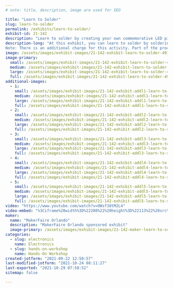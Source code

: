 ```yaml
---
# note: title, description, image are used for SEO

title: "Learn to Solder"
slug: learn-to-solder
permalink: /exhibits/learn-to-solder/
exhibit-id: 21-142
description: "Learn to solder by creating your own commemorative LED pin!"
description-long: "At this exhibit, you can learn to solder by soldering your own commemorative 2021 MakerFaire Orlando LED pin.
Note: There is an additional charge for this activity. Part of the proceeds from this activity will benefit the FIRST Robotics club that is running the exhibit. "
image: /assets/images/exhibit-images/21-142-exhibit-learn-to-solder-49107767462-585f420132-c-large.jpg
image-primary: 
  small: /assets/images/exhibit-images/21-142-exhibit-learn-to-solder-49107767462-585f420132-c-small.jpg
  medium: /assets/images/exhibit-images/21-142-exhibit-learn-to-solder-49107767462-585f420132-c-medium.jpg
  large: /assets/images/exhibit-images/21-142-exhibit-learn-to-solder-49107767462-585f420132-c-large.jpg
  full: /assets/images/exhibit-images/21-142-exhibit-learn-to-solder-49107767462-585f420132-c-full.jpg
additional-images: 
  - 1:
    small: /assets/images/exhibit-images/21-142-exhibit-addl1-learn-to-solder-49059156086-1192ae6009-c-small.jpg
    medium: /assets/images/exhibit-images/21-142-exhibit-addl1-learn-to-solder-49059156086-1192ae6009-c-medium.jpg
    large: /assets/images/exhibit-images/21-142-exhibit-addl1-learn-to-solder-49059156086-1192ae6009-c-large.jpg
    full: /assets/images/exhibit-images/21-142-exhibit-addl1-learn-to-solder-49059156086-1192ae6009-c-full.jpg
  - 2:
    small: /assets/images/exhibit-images/21-142-exhibit-addl2-learn-to-solder-49059233696-e91d4ee826-c-small.jpg
    medium: /assets/images/exhibit-images/21-142-exhibit-addl2-learn-to-solder-49059233696-e91d4ee826-c-medium.jpg
    large: /assets/images/exhibit-images/21-142-exhibit-addl2-learn-to-solder-49059233696-e91d4ee826-c-large.jpg
    full: /assets/images/exhibit-images/21-142-exhibit-addl2-learn-to-solder-49059233696-e91d4ee826-c-full.jpg
  - 3:
    small: /assets/images/exhibit-images/21-142-exhibit-addl3-learn-to-solder-49107073978-2ea29fe3d6-c-small.jpg
    medium: /assets/images/exhibit-images/21-142-exhibit-addl3-learn-to-solder-49107073978-2ea29fe3d6-c-medium.jpg
    large: /assets/images/exhibit-images/21-142-exhibit-addl3-learn-to-solder-49107073978-2ea29fe3d6-c-large.jpg
    full: /assets/images/exhibit-images/21-142-exhibit-addl3-learn-to-solder-49107073978-2ea29fe3d6-c-full.jpg
  - 4:
    small: /assets/images/exhibit-images/21-142-exhibit-addl4-learn-to-solder-49141865207-0439eb938f-c-small.jpg
    medium: /assets/images/exhibit-images/21-142-exhibit-addl4-learn-to-solder-49141865207-0439eb938f-c-medium.jpg
    large: /assets/images/exhibit-images/21-142-exhibit-addl4-learn-to-solder-49141865207-0439eb938f-c-large.jpg
    full: /assets/images/exhibit-images/21-142-exhibit-addl4-learn-to-solder-49141865207-0439eb938f-c-full.jpg
  - 5:
    small: /assets/images/exhibit-images/21-142-exhibit-addl5-learn-to-solder-49141865432-e419626070-c-small.jpg
    medium: /assets/images/exhibit-images/21-142-exhibit-addl5-learn-to-solder-49141865432-e419626070-c-medium.jpg
    large: /assets/images/exhibit-images/21-142-exhibit-addl5-learn-to-solder-49141865432-e419626070-c-large.jpg
    full: /assets/images/exhibit-images/21-142-exhibit-addl5-learn-to-solder-49141865432-e419626070-c-full.jpg
video: "https://www.youtube.com/watch?v=OWsf38tM2L4"
video-embed: "%3Ciframe%20width%3D%22200%22%20height%3D%22113%22%20src%3D%22https%3A//www.youtube.com/embed/gBrmnB5aOSI%3Ffeature%3Doembed%22%20frameborder%3D%220%22%20allow%3D%22accelerometer%3B%20autoplay%3B%20clipboard-write%3B%20encrypted-media%3B%20gyroscope%3B%20picture-in-picture%22%20allowfullscreen%3E%3C/iframe%3E"
maker: 
  name: "MakerFaire Orlando"
  description: "MakerFaire Orlando sponsored exhibit"
  image-primary: /assets/images/exhibit-images/21-142-maker-learn-to-solder-download-medium.png
categories: 
  - slug: electronics
    name: Electronics
  - slug: hands-on-workshop
    name: Hands-On Workshop
created-jotform: "2021-09-22 12:50:57"
last-modified-jotform: "2021-10-24 08:11:27"
last-exported: "2021-10-29 07:58:52"
sitemap: false

---
```


